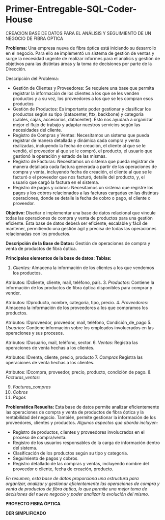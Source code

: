 # Primer-Entregable-SQL-Coder-House

CREACION BASE DE DATOS PARA EL ANÁLISIS Y SEGUIMIENTO DE UN NEGOCIO DE FIBRA ÓPTICA

**Problema:** Una empresa nueva de fibra óptica está iniciando su desarrollo en el negocio. Para ello se implementó un sistema de gestión de ventas y surge la necesidad urgente de realizar informes para el análisis y gestión de objetivos para las distintas áreas y la toma de decisiones por parte de la Dirección. 

Descripción del Problema:
* Gestión de Clientes y Proveedores: Se requiere una base que permita registrar la información de los clientes a los que se les venden productos y a su vez, los proveedores a los que se les compran esos productos
* Gestión de Productos: Es importante poder gestionar y clasificar los productos según su tipo (datacenter, fttx, backbone) y categoría (cables, cajas, accesorios, datacenter). Esto nos ayudará a organizar mejor el flujo de trabajo y adaptar nuestros servicios según las necesidades del cliente.
* Registro de Compras y Ventas: Necesitamos un sistema que pueda registrar de manera detallada y dinámica cada compra y venta realizadas, incluyendo la fecha de creación, el cliente al que se le vendió, el proveedor al que se le compró, el producto, el usuario que gestionó la operación y estado de las mismas. 
* Registro de Facturas: Necesitamos un sistema que pueda registrar de manera detallada cada factura generada a partir de las operaciones de compra y venta, incluyendo fecha de creación, el cliente al que se le facturó o el proveedor que nos facturó, detalle del producto, y, el usuario que cargó la factura en el sistema.
* Registro de pagos y cobros: Necesitamos un sistema que registre los pagos y los cobros relacionados a las facturas cargadas en las distintas operaciones, donde se detalle la fecha de cobro o pago, el cliente o proveedor. 

**Objetivo:** Diseñar e implementar una base de datos relacional que vincule todas las operaciones de compra y venta de productos para una gestión eficiente. Esta base de datos deberá ser eficiente, escalable y fácil de mantener, permitiendo una gestión ágil y precisa de todas las operaciones relacionadas con los productos. 


**Descripción de la Base de Datos:** Gestión de operaciones de compra y venta de productos de fibra óptica.

**Principales elementos de la base de datos:** 
**Tablas:** 
1.	*Clientes:* 
Almacena la información de los clientes a los que vendemos los productos.

Atributos: IDcliente, cliente, mail, teléfono, país. 
3.	*Productos:*
Contiene la información de los productos de fibra óptica disponibles para comprar y vender. 

Atributos: IDproducto, nombre, categoría, tipo, precio. 
4.	*Proveedores:*
Almacena la información de los proveedores a los que compramos los productos. 

Atributos: IDproveedor, proveedor, mail, teléfono, Condición_de_pago
5.	*Usuarios:*
Contiene información sobre los empleados involucrados en las operaciones y sus procesos. 

Atributos: IDusuario, mail, teléfono, sector.
6.	*Ventas:*
Registra las operaciones de venta hechas a los clientes. 

Atributos: IDventa, cliente, precio, producto
7.	*Compras*
Registra las operaciones de venta hechas a los clientes. 

Atributos: IDcompra, proveedor, precio, producto, condición de pago. 
8.	*Facturas_ventas:*


9.	*Facturas_compras*
10.	*Cobros*
11.	*Pagos*

    
**Problemática Resuelta:** Esta base de datos permite analizar eficientemente las operaciones de compra y venta de productos de fibra óptica y la rentabilidad del negocio. También, permite gestionar la información de los proveedores, clientes y productos. 
*Algunos aspectos que aborda incluyen:*
* Registro de productos, clientes y proveedores involucrados en el proceso de compra/venta. 
* Registro de los usuarios responsables de la carga de información dentro del sistema.
* Clasificación de los productos según su tipo y categoría. 
* Seguimiento de pagos y cobros. 
* Registro detallado de las compras y ventas, incluyendo nombre del proveedor o cliente, fecha de creación, producto. 

*En resumen, esta base de datos proporciona una estructura para organizar, analizar y gestionar eficientemente las operaciones de compra y venta de productos de fibra óptica, lo que permite una mejor toma de decisiones del nuevo negocio y poder analizar la evolución del mismo.*

**PROYECTO FIBRA ÓPTICA**


**DER SIMPLIFICADO**
